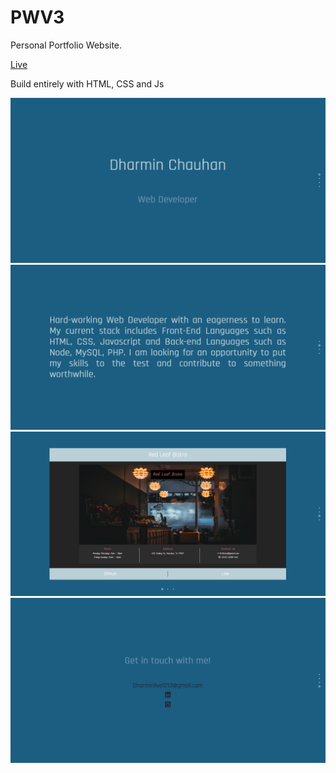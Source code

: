 # PWV3
Personal Portfolio Website.



[Live](https://dharminchauhan.com)

Build entirely with HTML, CSS and Js

![Homepage](src/img/web1.png)
![Aboutpage](src/img/web2.png)
![Projectpage](src/img/web3.png)
![Contactpage](src/img/web4.png)
